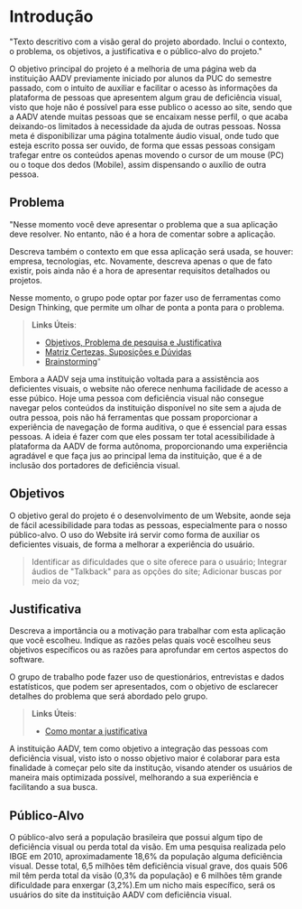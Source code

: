 # Introdução

"Texto descritivo com a visão geral do projeto abordado. Inclui o contexto, o problema, os objetivos, a justificativa e o público-alvo do projeto."

O objetivo principal do projeto é a melhoria de uma página web da instituição AADV previamente iniciado por alunos da PUC do semestre passado, com o intuito de auxiliar e facilitar o acesso às informações da plataforma de pessoas que apresentem algum grau de deficiência visual, visto que hoje não é possível para esse publico o acesso ao site, sendo que a AADV atende muitas pessoas que se encaixam nesse perfil, o que acaba deixando-os limitados à necessidade da ajuda de outras pessoas. Nossa meta é disponibilizar uma página totalmente áudio visual, onde tudo que esteja escrito possa ser ouvido, de forma que essas pessoas consigam trafegar entre os conteúdos apenas movendo o cursor de um mouse (PC) ou o toque dos dedos (Mobile), assim dispensando o auxílio de outra pessoa.


## Problema
"Nesse momento você deve apresentar o problema que a sua aplicação deve  resolver. No entanto, não é a hora de comentar sobre a aplicação.

Descreva também o contexto em que essa aplicação será usada, se  houver: empresa, tecnologias, etc. Novamente, descreva apenas o que de  fato existir, pois ainda não é a hora de apresentar requisitos  detalhados ou projetos.

Nesse momento, o grupo pode optar por fazer uso  de ferramentas como Design Thinking, que permite um olhar de ponta a ponta para o problema.

> **Links Úteis**:
> - [Objetivos, Problema de pesquisa e Justificativa](https://medium.com/@versioparole/objetivos-problema-de-pesquisa-e-justificativa-c98c8233b9c3)
> - [Matriz Certezas, Suposições e Dúvidas](https://medium.com/educa%C3%A7%C3%A3o-fora-da-caixa/matriz-certezas-suposi%C3%A7%C3%B5es-e-d%C3%BAvidas-fa2263633655)
> - [Brainstorming](https://www.euax.com.br/2018/09/brainstorming/)"

Embora a AADV seja uma instituição voltada para a assistência aos deficientes visuais, o website não oferece nenhuma facilidade de acesso a esse púbico. Hoje uma pessoa com deficiência visual não consegue navegar pelos conteúdos da instituição disponível no site sem a ajuda de outra pessoa, pois não há ferramentas que possam proporcionar a experiência de navegação de forma auditiva, o que é essencial para essas pessoas. A ideia é fazer com que eles possam ter total acessibilidade à plataforma da AADV de forma autônoma, proporcionando uma experiência agradável e que faça jus ao principal lema da instituição, que é a de inclusão dos portadores de deficiência visual.

## Objetivos
O objetivo geral do projeto é o desenvolvimento de um Website, aonde seja de fácil acessibilidade para todas as pessoas, especialmente para o nosso público-alvo. O uso do Website irá servir como forma de auxiliar os deficientes visuais, de forma a melhorar a experiência do usuário.
 >Identificar as dificuldades que o site oferece para o usuário;
 >Integrar áudios de "Talkback" para as opções do site; 
 >Adicionar buscas por meio da voz; 


## Justificativa

Descreva a importância ou a motivação para trabalhar com esta aplicação que você escolheu. Indique as razões pelas quais você escolheu seus objetivos específicos ou as razões para aprofundar em certos aspectos do software.

O grupo de trabalho pode fazer uso de questionários, entrevistas e dados estatísticos, que podem ser apresentados, com o objetivo de esclarecer detalhes do problema que será abordado pelo grupo.

> **Links Úteis**:
> - [Como montar a justificativa](https://guiadamonografia.com.br/como-montar-justificativa-do-tcc/)

A instituição AADV, tem como objetivo a integração das pessoas com deficiência visual, visto isto o nosso objetivo maior é colaborar para esta finalidade à começar pelo site da institução, visando atender os usuários de maneira mais optimizada possível, melhorando a sua experiência e facilitando a sua busca.  

## Público-Alvo

O público-alvo será a população brasileira que possui algum tipo de deficiência visual ou perda total da visão. 
Em uma pesquisa realizada pelo IBGE em 2010, aproximadamente 18,6% da população alguma deficiência visual. Desse 
total, 6,5 milhões têm deficiência visual grave, dos quais 506 mil têm perda total da visão (0,3% da população) e 6 milhões 
têm grande dificuldade para enxergar (3,2%).Em um nicho mais específico, será os usuários do site da instituição AADV com deficiência visual.
